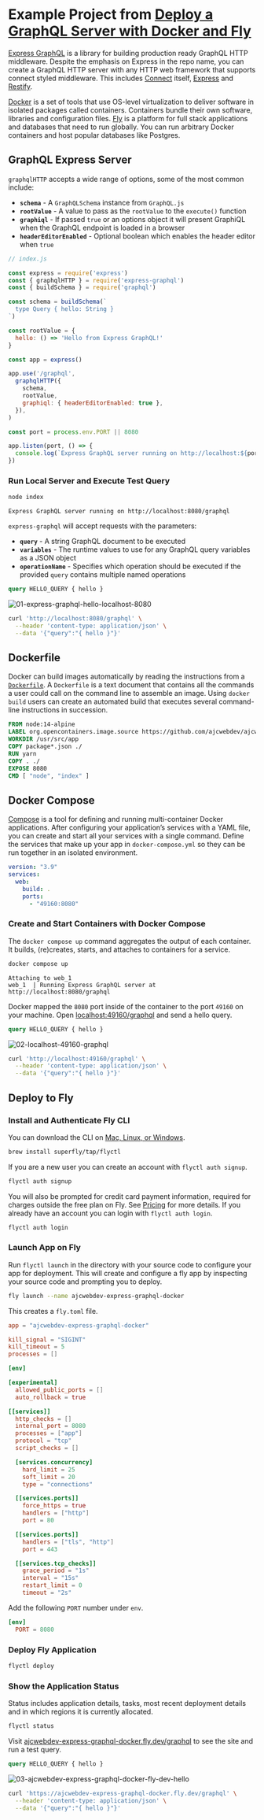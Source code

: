 # Example Project from [Deploy a GraphQL Server with Docker and Fly](https://ajcwebdev.com/deploy-a-graphql-server-with-docker-and-fly#heading-deploy-fly-application)

[Express GraphQL](https://github.com/graphql/express-graphql/) is a library for building production ready GraphQL HTTP middleware. Despite the emphasis on Express in the repo name, you can create a GraphQL HTTP server with any HTTP web framework that supports connect styled middleware. This includes [Connect](https://github.com/senchalabs/connect) itself, [Express](https://expressjs.com) and [Restify](http://restify.com/).

[Docker](https://www.docker.com/) is a set of tools that use OS-level virtualization to deliver software in isolated packages called containers. Containers bundle their own software, libraries and configuration files. [Fly](https://fly.io/) is a platform for full stack applications and databases that need to run globally. You can run arbitrary Docker containers and host popular databases like Postgres.

## GraphQL Express Server

`graphqlHTTP` accepts a wide range of options, some of the most common include:

- **`schema`** - A `GraphQLSchema` instance from `GraphQL.js`
- **`rootValue`** - A value to pass as the `rootValue` to the `execute()` function
- **`graphiql`** - If passed `true` or an options object it will present GraphiQL when the GraphQL endpoint is loaded in a browser
- **`headerEditorEnabled`** - Optional boolean which enables the header editor when `true`

```js
// index.js

const express = require('express')
const { graphqlHTTP } = require('express-graphql')
const { buildSchema } = require('graphql')

const schema = buildSchema(`
  type Query { hello: String }
`)

const rootValue = {
  hello: () => 'Hello from Express GraphQL!'
}

const app = express()

app.use('/graphql',
  graphqlHTTP({
    schema,
    rootValue,
    graphiql: { headerEditorEnabled: true },
  }),
)

const port = process.env.PORT || 8080

app.listen(port, () => {
  console.log(`Express GraphQL server running on http://localhost:${port}/graphql`)
})
```

### Run Local Server and Execute Test Query

```bash
node index
```

```
Express GraphQL server running on http://localhost:8080/graphql
```

`express-graphql` will accept requests with the parameters:

- **`query`** - A string GraphQL document to be executed
- **`variables`** - The runtime values to use for any GraphQL query variables as a JSON object
- **`operationName`** - Specifies which operation should be executed if the provided `query` contains multiple named operations

```graphql
query HELLO_QUERY { hello }
```

![01-express-graphql-hello-localhost-8080](https://dev-to-uploads.s3.amazonaws.com/uploads/articles/6tb9ltduj8k6lfiwwwb9.png)

```bash
curl 'http://localhost:8080/graphql' \
  --header 'content-type: application/json' \
  --data '{"query":"{ hello }"}'
```

## Dockerfile

Docker can build images automatically by reading the instructions from a [`Dockerfile`](https://docs.docker.com/engine/reference/builder/). A `Dockerfile` is a text document that contains all the commands a user could call on the command line to assemble an image. Using `docker build` users can create an automated build that executes several command-line instructions in succession.

```dockerfile
FROM node:14-alpine
LABEL org.opencontainers.image.source https://github.com/ajcwebdev/ajcwebdev-express-graphql-docker
WORKDIR /usr/src/app
COPY package*.json ./
RUN yarn
COPY . ./
EXPOSE 8080
CMD [ "node", "index" ]
```

## Docker Compose

[Compose](https://docs.docker.com/compose/) is a tool for defining and running multi-container Docker applications. After configuring your application’s services with a YAML file, you can create and start all your services with a single command. Define the services that make up your app in `docker-compose.yml` so they can be run together in an isolated environment.

```yaml
version: "3.9"
services:
  web:
    build: .
    ports:
      - "49160:8080"
```

### Create and Start Containers with Docker Compose

The `docker compose up` command aggregates the output of each container. It builds, (re)creates, starts, and attaches to containers for a service.

```bash
docker compose up
```

```
Attaching to web_1
web_1  | Running Express GraphQL server at http://localhost:8080/graphql
```

Docker mapped the `8080` port inside of the container to the port `49160` on your machine. Open [localhost:49160/graphql](http://localhost:49160/graphql) and send a hello query.

```graphql
query HELLO_QUERY { hello }
```

![02-localhost-49160-graphql](https://dev-to-uploads.s3.amazonaws.com/uploads/articles/bpim4bg6oi7z09r4w3hw.png)

```bash
curl 'http://localhost:49160/graphql' \
  --header 'content-type: application/json' \
  --data '{"query":"{ hello }"}'
```

## Deploy to Fly

### Install and Authenticate Fly CLI

You can download the CLI on [Mac, Linux, or Windows](https://fly.io/docs/getting-started/installing-flyctl/).

```bash
brew install superfly/tap/flyctl
```

If you are a new user you can create an account with `flyctl auth signup`.

```bash
flyctl auth signup
```

You will also be prompted for credit card payment information, required for charges outside the free plan on Fly. See [Pricing](https://fly.io/docs/about/pricing) for more details. If you already have an account you can login with `flyctl auth login`.

```bash
flyctl auth login
```

### Launch App on Fly

Run `flyctl launch` in the directory with your source code to configure your app for deployment. This will create and configure a fly app by inspecting your source code and prompting you to deploy.

```bash
fly launch --name ajcwebdev-express-graphql-docker
```

This creates a `fly.toml` file.

```toml
app = "ajcwebdev-express-graphql-docker"

kill_signal = "SIGINT"
kill_timeout = 5
processes = []

[env]

[experimental]
  allowed_public_ports = []
  auto_rollback = true

[[services]]
  http_checks = []
  internal_port = 8080
  processes = ["app"]
  protocol = "tcp"
  script_checks = []

  [services.concurrency]
    hard_limit = 25
    soft_limit = 20
    type = "connections"

  [[services.ports]]
    force_https = true
    handlers = ["http"]
    port = 80

  [[services.ports]]
    handlers = ["tls", "http"]
    port = 443

  [[services.tcp_checks]]
    grace_period = "1s"
    interval = "15s"
    restart_limit = 0
    timeout = "2s"
```

Add the following `PORT` number under `env`.

```toml
[env]
  PORT = 8080
```

### Deploy Fly Application

```bash
flyctl deploy
```

### Show the Application Status

Status includes application details, tasks, most recent deployment details and in which regions it is currently allocated.

```bash
flyctl status
```

Visit [ajcwebdev-express-graphql-docker.fly.dev/graphql](https://ajcwebdev-express-graphql-docker.fly.dev/graphql) to see the site and run a test query.

```graphql
query HELLO_QUERY { hello }
```

![03-ajcwebdev-express-graphql-docker-fly-dev-hello](https://dev-to-uploads.s3.amazonaws.com/uploads/articles/e7ab8m96y7j8frtxnwg8.png)

```bash
curl 'https://ajcwebdev-express-graphql-docker.fly.dev/graphql' \
  --header 'content-type: application/json' \
  --data '{"query":"{ hello }"}'
```